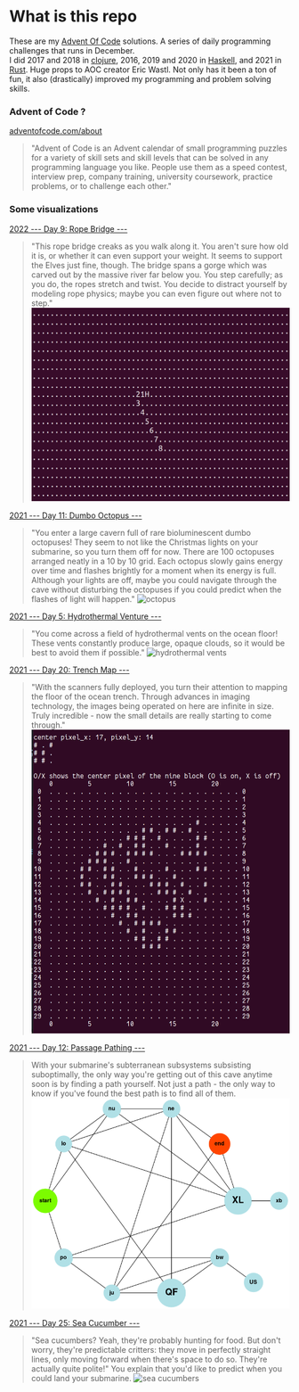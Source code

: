 # What is this repo

These are my [Advent Of Code](https://www.adventofcode.com) solutions. A series of daily programming challenges that runs in December.  
I did 2017 and 2018 in [clojure](https://clojure.org/), 2016, 2019 and 2020 in [Haskell](https://www.haskell.org/), and 2021 in [Rust](https://www.rust-lang.org/).
Huge props to AOC creator Eric Wastl. Not only has it been a ton of fun, it also (drastically) improved my programming and problem solving skills.

### Advent of Code ?

[adventofcode.com/about](https://adventofcode.com/about)

>"Advent of Code is an Advent calendar of small programming puzzles
>for a variety of skill sets and skill levels that can be solved in
>any programming language you like. People use them as a speed
>contest, interview prep, company training, university coursework,
>practice problems, or to challenge each other."

### Some visualizations

[2022 --- Day 9: Rope Bridge ---](https://adventofcode.com/2022/day/9)

>"This rope bridge creaks as you walk along it. You aren't sure how old
>it is, or whether it can even support your weight.  It seems to
>support the Elves just fine, though. The bridge spans a gorge which
>was carved out by the massive river far below you. You step
>carefully; as you do, the ropes stretch and twist. You decide to
>distract yourself by modeling rope physics; maybe you can even figure
>out where not to step."
![rope bridge](advent-of-rust-code/2022/day09/rope_bridge.gif)


[2021 --- Day 11: Dumbo Octopus ---](https://adventofcode.com/2021/day/11)

>"You enter a large cavern full of rare bioluminescent dumbo
>octopuses! They seem to not like the Christmas lights on your
>submarine, so you turn them off for now.  There are 100 octopuses
>arranged neatly in a 10 by 10 grid. Each octopus slowly gains energy
>over time and flashes brightly for a moment when its energy is
>full. Although your lights are off, maybe you could navigate through
>the cave without disturbing the octopuses if you could predict when
>the flashes of light will happen."
![octopus](advent-of-rust-code/2021/day11/terminal_visualisation_octopus.gif)


[2021 --- Day 5: Hydrothermal Venture ---](https://adventofcode.com/2021/day/5)

>"You come across a field of hydrothermal vents on the ocean floor!
>These vents constantly produce large, opaque clouds, so it would be
>best to avoid them if possible."
![hydrothermal vents](advent-of-rust-code/2021/day05/terminal_visualisation.gif)

[2021 --- Day 20: Trench Map ---](https://adventofcode.com/2021/day/20)

>"With the scanners fully deployed, you turn their attention to
>mapping the floor of the ocean trench. Through advances in imaging
>technology, the images being operated on here are infinite in
>size. Truly incredible - now the small details are really starting to
>come through."
![image enhancing](advent-of-rust-code/2021/day20/day_20_pixels_pretty_printer.png)

[2021 --- Day 12: Passage Pathing ---](https://adventofcode.com/2021/day/12)

>With your submarine's subterranean subsystems subsisting
>suboptimally, the only way you're getting out of this cave anytime
>soon is by finding a path yourself. Not just a path - the only way to
>know if you've found the best path is to find all of them.
![cave pathing](advent-of-rust-code/2021/day12/CaveSystem.png)



[2021 --- Day 25: Sea Cucumber ---](https://adventofcode.com/2021/day/25)

>"Sea cucumbers? Yeah, they're probably hunting for food. But don't
>worry, they're predictable critters: they move in perfectly straight
>lines, only moving forward when there's space to do so. They're
>actually quite polite!"  You explain that you'd like to predict when
>you could land your submarine.
![sea cucumbers](advent-of-rust-code/2021/day25/cucumbers.gif)
